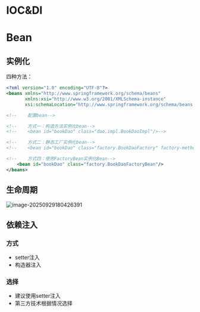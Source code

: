 # IOC&DI



# Bean

## 实例化

四种方法：

```xml
<?xml version="1.0" encoding="UTF-8"?>
<beans xmlns="http://www.springframework.org/schema/beans"
       xmlns:xsi="http://www.w3.org/2001/XMLSchema-instance"
       xsi:schemaLocation="http://www.springframework.org/schema/beans http://www.springframework.org/schema/beans/spring-beans.xsd">

<!--    配置bean-->

<!--    方式一：构造方法实例化bean-->
<!--    <bean id="bookDao" class="dao.impl.BookDaoImpl"/>-->

<!--    方式二：静态工厂实例化bean-->
<!--    <bean id="bookDao" class="factory.BookDaoFactory" factory-method="getBookDao"/>-->

<!--    方式四：使用FactoryBean实例化Bean-->
    <bean id="bookDao" class="factory.BookDaoFactoryBean"/>
</beans>
```

## 生命周期

![image-20250929180426391](C:\Users\Qingfeng\AppData\Roaming\Typora\typora-user-images\image-20250929180426391.png)

## 依赖注入

### 方式

* setter注入
* 构造器注入

### 选择

* 建议使用setter注入
* 第三方技术根据情况选择
